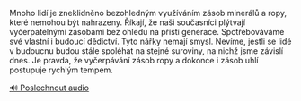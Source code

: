 
Mnoho lidí je zneklidněno bezohledným využíváním zásob minerálů a ropy, které nemohou být nahrazeny. Říkají, že naši současníci plýtvají vyčerpatelnými zásobami bez ohledu na příští generace. Spotřebováváme své vlastní i budoucí dědictví. Tyto nářky nemají smysl. Nevíme, jestli se lidé v budoucnu budou stále spoléhat na stejné suroviny, na nichž jsme závislí dnes. Je pravda, že vyčerpávání zásob ropy a dokonce i zásob uhlí postupuje rychlým tempem.

[🔊 Poslechnout audio](/data/7-paragraphs/audio/chapter_70/para_001-Mnoho-lid-je-zneklidnno-bezohlednm-vyuvnm-z.mp3)
